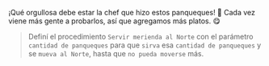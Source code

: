 <gs-attire attire-url="https://raw.githubusercontent.com/MumukiProject/mumuki-guia-gobstones-practica-procedimientos-con-parametros-kids/master/assets/attires/config_1551467293530.json"></gs-attire>

<gs-toolbox toolbox-url="https://raw.githubusercontent.com/MumukiProject/mumuki-guia-gobstones-practica-procedimientos-con-parametros-kids/master/assets/toolbox_1551466079639.xml"></gs-toolbox>

¡Qué orgullosa debe estar la chef que hizo estos panqueques! :tada: Cada vez viene más gente a probarlos, así que agregamos más platos. :yum:

> Definí el procedimiento `Servir merienda al Norte` con el parámetro `cantidad de panqueques` para que `sirva` esa `cantidad de panqueques` y se `mueva al Norte`, hasta que `no pueda moverse` más.